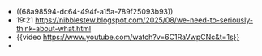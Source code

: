 - ((68a98594-dc64-494f-a15a-789f25093b93))
- 19:21 https://nibblestew.blogspot.com/2025/08/we-need-to-seriously-think-about-what.html
- {{video https://www.youtube.com/watch?v=6C1RaVwpCNc&t=1s}}
-